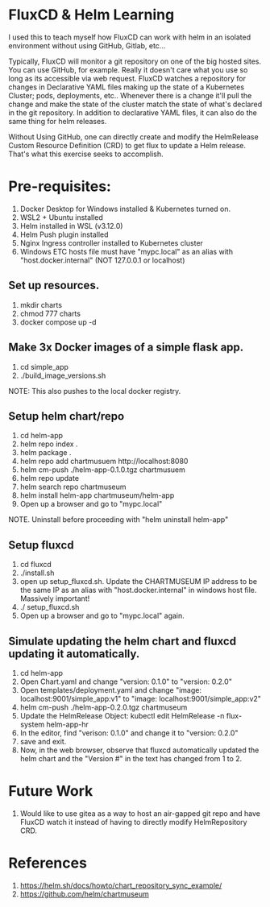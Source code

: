 # FluxCD & Helm Learning 

I used this to teach myself how FluxCD can work with helm in an isolated environment without using GitHub, Gitlab, etc...

Typically, FluxCD will monitor a git repository on one of the big hosted sites.  You can use GitHub, for example. Really it doesn't
care what you use so long as its accessible via web request.  FluxCD watches a repository for changes in Declarative YAML files making
up the state of a Kubernetes Cluster; pods, deployments, etc..  Whenever there is a change it'll pull the change and make the state
of the cluster match the state of what's declared in the git repository.  In addition to declarative YAML files, it can also do the 
same thing for helm releases.  

Without Using GitHub, one can directly create and modify the HelmRelease Custom Resource Definition (CRD) to get flux to update a 
Helm release.  That's what this exercise seeks to accomplish. 

# Pre-requisites:
1. Docker Desktop for Windows installed & Kubernetes turned on.
2. WSL2 + Ubuntu installed
3. Helm installed in WSL (v3.12.0)
4. Helm Push plugin installed
5. Nginx Ingress controller installed to Kubernetes cluster
6. Windows ETC hosts file must have "mypc.local" as an alias with "host.docker.internal" (NOT 127.0.0.1 or localhost)

## Set up resources.

1. mkdir charts
2. chmod 777 charts
3. docker compose up -d


## Make 3x Docker images of a simple flask app.

1. cd simple_app
2. ./build_image_versions.sh

NOTE: This also pushes to the local docker registry.

## Setup helm chart/repo

1. cd helm-app
2. helm repo index .
3. helm package .
4. helm repo add chartmusuem http://localhost:8080
6. helm cm-push ./helm-app-0.1.0.tgz chartmusuem
7. helm repo update
8. helm search repo chartmuseum
9. helm install helm-app chartmuseum/helm-app
10. Open up a browser and go to "mypc.local"

NOTE. Uninstall before proceeding with "helm uninstall helm-app"

## Setup fluxcd

1. cd fluxcd
2. ./install.sh
3. open up setup_fluxcd.sh. Update the CHARTMUSEUM IP address to be the same IP as an alias with "host.docker.internal" in 
   windows host file. Massively important!
4. ./ setup_fluxcd.sh
5. Open up a browser and go to "mypc.local" again.

## Simulate updating the helm chart and fluxcd updating it automatically.

1. cd helm-app
2. Open Chart.yaml and change "version: 0.1.0" to "version: 0.2.0"
2. Open templates/deployment.yaml and change "image: localhost:9001/simple_app:v1" to "image: localhost:9001/simple_app:v2"
3. helm cm-push ./helm-app-0.2.0.tgz chartmuseum
4. Update the HelmRelease Object: kubectl edit HelmRelease -n flux-system helm-app-hr
5. In the editor, find "verison: 0.1.0" and change it to "version: 0.2.0"
6. save and exit.
7. Now, in the web browser, observe that fluxcd automatically updated the helm chart and the "Version #" in the text has changed
   from 1 to 2. 

# Future Work

1. Would like to use gitea as a way to host an air-gapped git repo and have FluxCD watch it instead of having to directly modify HelmRepository CRD.

# References

1. https://helm.sh/docs/howto/chart_repository_sync_example/
2. https://github.com/helm/chartmuseum